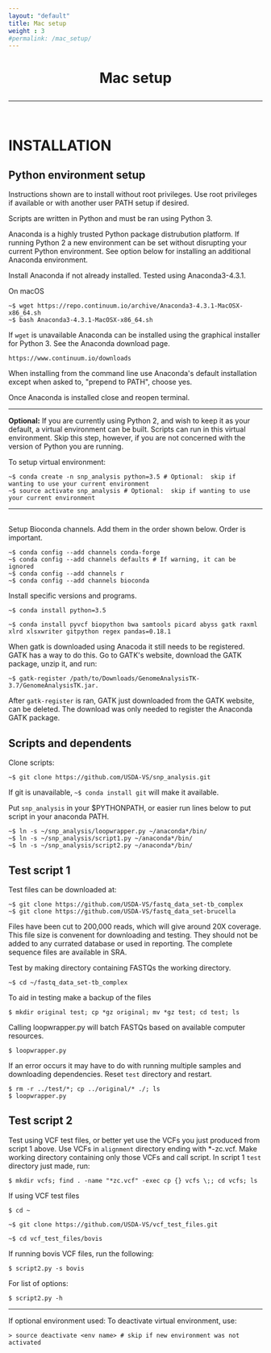 ```yaml
---
layout: "default"
title: Mac setup
weight : 3
#permalink: /mac_setup/
---
```


<h1><p style="text-align: center">Mac setup</p></h1>

-----
<br>

INSTALLATION
=================

## Python environment setup

Instructions shown are to install without root privileges.  Use root privileges if available or with another user PATH setup if desired.

Scripts are written in Python and must be ran using Python 3.  

Anaconda is a highly trusted Python package distrubution platform.  If running Python 2 a new environment can be set without disrupting your current Python environment.  See option below for installing an additional Anaconda environment.  

Install Anaconda if not already installed.  Tested using Anaconda3-4.3.1.

On macOS
      
    ~$ wget https://repo.continuum.io/archive/Anaconda3-4.3.1-MacOSX-x86_64.sh
    ~$ bash Anaconda3-4.3.1-MacOSX-x86_64.sh

If `wget` is unavailable Anaconda can be installed using the graphical installer for Python 3.  See the Anaconda download page.

    https://www.continuum.io/downloads

When installing from the command line use Anaconda's default installation except when asked to, "prepend to PATH", choose yes.
    
Once Anaconda is installed close and reopen terminal.

---

<strong>Optional:</strong>
If you are currently using Python 2, and wish to keep it as your default, a virtual environment can be built.  Scripts can run in this virtual environment.  Skip this step, however, if you are not concerned with the version of Python you are running.

To setup virtual environment:

    ~$ conda create -n snp_analysis python=3.5 # Optional:  skip if wanting to use your current environment
    ~$ source activate snp_analysis # Optional:  skip if wanting to use your current environment

---

<br>
Setup Bioconda channels.  Add them in the order shown below.  Order is important.

    ~$ conda config --add channels conda-forge
    ~$ conda config --add channels defaults # If warning, it can be ignored
    ~$ conda config --add channels r
    ~$ conda config --add channels bioconda
    
Install specific versions and programs.

    ~$ conda install python=3.5
    
    ~$ conda install pyvcf biopython bwa samtools picard abyss gatk raxml xlrd xlsxwriter gitpython regex pandas=0.18.1

When gatk is downloaded using Anacoda it still needs to be registered.  GATK has a way to do this.  Go to GATK's website, download the GATK package, unzip it, and run:

    ~$ gatk-register /path/to/Downloads/GenomeAnalysisTK-3.7/GenomeAnalysisTK.jar.  
    
After `gatk-register` is ran, GATK just downloaded from the GATK website, can be deleted.  The download was only needed to register the Anaconda GATK package.

## Scripts and dependents
Clone scripts: 

    ~$ git clone https://github.com/USDA-VS/snp_analysis.git
    
If git is unavailable, `~$ conda install git` will make it available.

Put `snp_analysis` in your $PYTHONPATH, or easier run lines below to put script in your anaconda PATH.

    ~$ ln -s ~/snp_analysis/loopwrapper.py ~/anaconda*/bin/
    ~$ ln -s ~/snp_analysis/script1.py ~/anaconda*/bin/
    ~$ ln -s ~/snp_analysis/script2.py ~/anaconda*/bin/
    

## Test script 1

Test files can be downloaded at:

    ~$ git clone https://github.com/USDA-VS/fastq_data_set-tb_complex
    ~$ git clone https://github.com/USDA-VS/fastq_data_set-brucella
    
Files have been cut to 200,000 reads, which will give around 20X coverage.  This file size is convenent for downloading and testing.  They should not be added to any currated database or used in reporting.  The complete sequence files are available in SRA.

Test by making directory containing FASTQs the working directory.

    ~$ cd ~/fastq_data_set-tb_complex

To aid in testing make a backup of the files

    $ mkdir original test; cp *gz original; mv *gz test; cd test; ls

Calling loopwrapper.py will batch FASTQs based on available computer resources.

    $ loopwrapper.py

If an error occurs it may have to do with running multiple samples and downloading dependencies.  Reset `test` directory and restart.

    $ rm -r ../test/*; cp ../original/* ./; ls
    $ loopwrapper.py

## Test script 2

Test using VCF test files, or better yet use the VCFs you just produced from script 1 above.  Use VCFs in `alignment` directory ending with *-zc.vcf.  Make working directory containing only those VCFs and call script.  In script 1 `test` directory just made, run:

    $ mkdir vcfs; find . -name "*zc.vcf" -exec cp {} vcfs \;; cd vcfs; ls
    
If using VCF test files

    $ cd ~
    
    ~$ git clone https://github.com/USDA-VS/vcf_test_files.git
    
    ~$ cd vcf_test_files/bovis
   
If running bovis VCF files, run the following:

    $ script2.py -s bovis
    
For list of options:
    
    $ script2.py -h
    
---
If optional environment used:  To deactivate virtual environment, use:
    
    > source deactivate <env name> # skip if new environment was not activated
    
